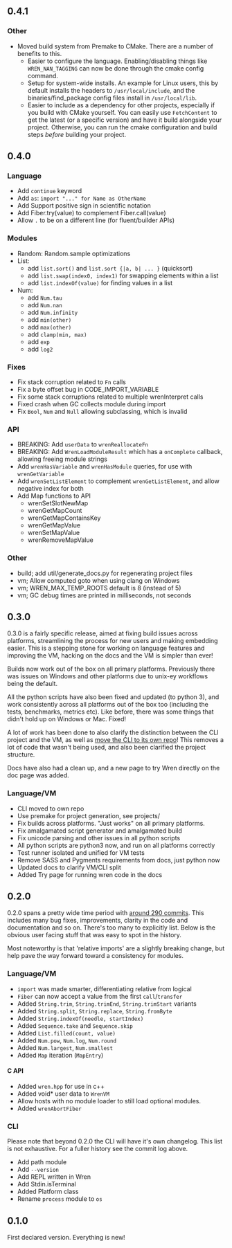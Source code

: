## 0.4.1

### Other

- Moved build system from Premake to CMake. There are a number of benefits to this.
  - Easier to configure the language. Enabling/disabling things like `WREN_NAN_TAGGING`
  can now be done through the cmake config command.
  - Setup for system-wide installs. An example for Linux users, this by default
  installs the headers to `/usr/local/include`, and the binaries/find_package config
  files install in `/usr/local/lib`.
  - Easier to include as a dependency for other projects, especially if you build
  with CMake yourself. You can easily use `FetchContent` to get the latest (or a
  specific version) and have it build alongside your project. Otherwise, you can
  run the cmake configuration and build steps *before* building your project.

## 0.4.0

### Language

- Add `continue` keyword
- Add `as`: `import "..." for Name as OtherName`
- Add Support positive sign in scientific notation
- Add Fiber.try(value) to complement Fiber.call(value)
- Allow `.` to be on a different line (for fluent/builder APIs)

### Modules

- Random: Random.sample optimizations
- List:
  - add `list.sort()` and `list.sort {|a, b| ... }` (quicksort)
  - add `list.swap(index0, index1)` for swapping elements within a list
  - add `list.indexOf(value)` for finding values in a list
- Num:
  - add `Num.tau`
  - add `Num.nan`
  - add `Num.infinity`
  - add `min(other)`
  - add `max(other)`
  - add `clamp(min, max)`
  - add `exp`
  - add `log2`

### Fixes

- Fix stack corruption related to `Fn` calls
- Fix a byte offset bug in CODE_IMPORT_VARIABLE
- Fix some stack corruptions related to multiple wrenInterpret calls
- Fixed crash when GC collects module during import
- Fix `Bool`, `Num` and `Null` allowing subclassing, which is invalid

### API

- BREAKING: Add `userData` to `wrenReallocateFn`
- BREAKING: Add `WrenLoadModuleResult` which has a `onComplete` callback, allowing freeing module strings
- Add `wrenHasVariable` and `wrenHasModule` queries, for use with `wrenGetVariable`
- Add `wrenSetListElement` to complement `wrenGetListElement`, and allow negative index for both
- Add Map functions to API
  - wrenSetSlotNewMap
  - wrenGetMapCount
  - wrenGetMapContainsKey
  - wrenGetMapValue
  - wrenSetMapValue
  - wrenRemoveMapValue

### Other

- build; add util/generate_docs.py for regenerating project files
- vm; Allow computed goto when using clang on Windows
- vm; WREN_MAX_TEMP_ROOTS default is 8 (instead of 5)
- vm; GC debug times are printed in milliseconds, not seconds

## 0.3.0

0.3.0 is a fairly specific release, aimed at fixing build issues across platforms,
streamlining the process for new users and making embedding easier.
This is a stepping stone for working on language features and improving the VM,
hacking on the docs and the VM is simpler than ever!

Builds now work out of the box on all primary platforms.
Previously there was issues on Windows and other platforms due to unix-ey workflows being the default.

All the python scripts have also been fixed and updated (to python 3), and work consistently
across all platforms out of the box too (including the tests, benchmarks, metrics etc).
Like before, there was some things that didn't hold up on Windows or Mac. Fixed!

A lot of work has been done to also clarify the distinction between the CLI project and the VM,
as well as [move the CLI to its own repo](https://github.com/wren-lang/wren-cli/)!
This removes a lot of code that wasn't being used, and also been clarified the project structure.

Docs have also had a clean up, and a new page to try Wren directly on the doc page was added.

### Language/VM

- CLI moved to own repo
- Use premake for project generation, see projects/
- Fix builds across platforms. "Just works" on all primary platforms.
- Fix amalgamated script generator and amalgamated build
- Fix unicode parsing and other issues in all python scripts
- All python scripts are python3 now, and run on all platforms correctly
- Test runner isolated and unified for VM tests
- Remove SASS and Pygments requirements from docs, just python now
- Updated docs to clarify VM/CLI split
- Added Try page for running wren code in the docs

## 0.2.0

0.2.0 spans a pretty wide time period with [around 290 commits](https://github.com/wren-lang/wren/compare/0.1.0...main).
This includes many bug fixes, improvements, clarity in the
code and documentation and so on. There's too many to explicitly list.
Below is the obvious user facing stuff that was easy to spot in the history.

Most noteworthy is that 'relative imports' are a slightly breaking change,
but help pave the way forward toward a consistency for modules.

### Language/VM

- `import` was made smarter, differentiating relative from logical
- `Fiber` can now accept a value from the first `call`/`transfer`
- Added `String.trim`, `String.trimEnd`, `String.trimStart` variants
- Added `String.split`, `String.replace`, `String.fromByte`
- Added `String.indexOf(needle, startIndex)`
- Added `Sequence.take` and `Sequence.skip`
- Added `List.filled(count, value)`
- Added `Num.pow`, `Num.log`, `Num.round`
- Added `Num.largest`, `Num.smallest`
- Added `Map` iteration (`MapEntry`)

#### C API

- Added `wren.hpp` for use in c++
- Added void* user data to `WrenVM`
- Allow hosts with no module loader to still load optional modules.
- Added `wrenAbortFiber`

### CLI

Please note that beyond 0.2.0 the CLI will have it's own changelog.
This list is not exhaustive. For a fuller history see the commit log above.

- Add path module
- Add `--version`
- Add REPL written in Wren
- Add Stdin.isTerminal
- Added Platform class
- Rename `process` module to `os`

## 0.1.0

First declared version. Everything is new!

